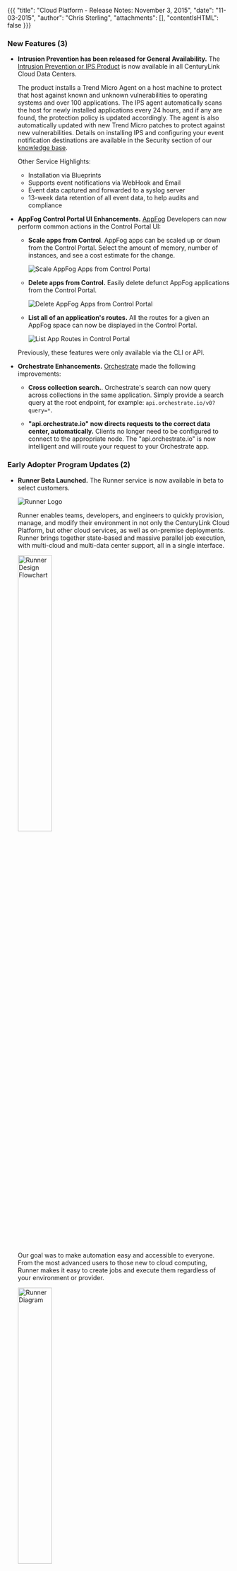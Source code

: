 {{{
"title": "Cloud Platform - Release Notes: November 3, 2015",
"date": "11-03-2015",
"author": "Chris Sterling",
"attachments": [],
"contentIsHTML": false
}}}

### New Features (3)

* __Intrusion Prevention has been released for General Availability.__ The [Intrusion Prevention or IPS Product](https://www.ctl.io/intrusion-prevention-service/) is now available in all CenturyLink Cloud Data Centers.  

  The product installs a Trend Micro Agent on a host machine to protect that host against known and unknown vulnerabilities to operating systems and over 100 applications. The IPS agent automatically scans the host for newly installed applications every 24 hours, and if any are found, the protection policy is updated accordingly. The agent is also automatically updated with new Trend Micro patches to protect against new vulnerabilities. Details on installing IPS and configuring your event notification destinations are available in the Security section of our [knowledge base](https://www.ctl.io/knowledge-base/security/#1).

  Other Service Highlights:
  * Installation via Blueprints
  * Supports event notifications via WebHook and Email
  * Event data captured and forwarded to a syslog server
  * 13-week data retention of all event data, to help audits and compliance

* __AppFog Control Portal UI Enhancements.__ [AppFog](https://www.ctl.io/appfog/) Developers can now perform common actions in the Control Portal UI:

  * __Scale apps from Control__. AppFog apps can be scaled up or down from the Control Portal. Select the amount of memory, number of instances, and see a cost estimate for the change.

    ![Scale AppFog Apps from Control Portal](../../images/2015-11-03_scale-appfog-apps-releasenotes.png)

  * __Delete apps from Control.__ Easily delete defunct AppFog applications from the Control Portal.

    ![Delete AppFog Apps from Control Portal](../../images/2015-11-03_delete-appfog-apps-releasenotes.png)

  * __List all of an application's routes.__ All the routes for a given an AppFog space can now be displayed in the Control Portal.

    ![List App Routes in Control Portal](../../images/2015-11-03_list-app-routes-releasenotes.png)

  Previously, these features were only available via the CLI or API.

* __Orchestrate Enhancements.__ [Orchestrate](https://www.orchestrate.io/) made the following improvements:

  * __Cross collection search.__. Orchestrate's search can now query across collections in the same application. Simply provide a search query at the root endpoint, for example: `api.orchestrate.io/v0?query=*`.

  * __"api.orchestrate.io" now directs requests to the correct data center, automatically.__ Clients no longer need to be configured to connect to the appropriate node. The "api.orchestrate.io" is now intelligent and will route your request to your Orchestrate app.

### Early Adopter Program Updates (2)

* __Runner Beta Launched.__ The Runner service is now available in beta to select customers.

  <img src="../../images/2015-11-03_runner-logo-releasenotes.png" alt="Runner Logo"/>

  Runner enables teams, developers, and engineers to quickly provision, manage, and modify their environment in not only the CenturyLink Cloud Platform, but other cloud services, as well as on-premise deployments. Runner brings together state-based and massive parallel job execution, with multi-cloud and multi-data center support, all in a single interface.

    <img src="../../images/2015-11-03_runner-flowchart-abstract-releasenotes.jpg" width="40%" alt="Runner Design Flowchart"/>

  Our goal was to make automation easy and accessible to everyone. From the most advanced users to those new to cloud computing, Runner makes it easy to create jobs and execute them regardless of your environment or provider.

    <img src="../../images/2015-11-03_runner-diagram-web-releasenotes.jpg" width="40%" alt="Runner Diagram"/>

  * __Runner Job Service.__ The Job Service is the primary component of the Runner product. Users can create, modify, and execute jobs at anytime. The Job Service accepts a payload that references a playbook, Ansible’s configuration, deployment, and orchestration language file to be used, whether that is using a public GitHub repository or private (GitHub credentials required), as well as other information like login or bearer token, environments, and so on.

  * __Runner SSH Service.__ The SSH Service supports Key Pair management within CenturyLink Cloud. Users can create, retrieve, deploy, and import Key Pairs, as well a remove or "undeploy." The SSH Service can be used as a standalone feature as well.

  * __Runner VPN Service.__ The VPN Service creates connection definitions to be used in parallel with jobs.  The VPN Service allows for the Job Service to access remote hosts and establish connections during job execution.

  * __Runner Status Service.__ The Status Service retrieves the status of jobs they have executed.  This status will return the information of the latest update.  For completed jobs, this will return the entire history. The statuses are accessible via webhooks for real-time status reporting and updating.

  * __Runner Scheduling Service.__ The Schedule Service schedules jobs, as well as runs any endpoint, using `cron` expressions. The service accepts URLS and endpoints, so the service is not tightly coupled with job service (but does integrate seamlessly). The Service also allows for schedule modification, which includes discontinuing (deleting).

* __MySQL Beta Configurable Database Subscriptions.__ Database as a Service customers provisioning service through the UI can now select the specific amount of CPU, RAM and Storage to fit their needs. Previously, users were limited to pre-defined plans.  

  *Note: AppFog users will continue to select pre-defined plans through the AppFog Add-On Engine marketplace.*

### Enhancements (3)

* __Object Storage - Performance Enhancements & New Pricing.__ The object storage service in Canada now offers improved performance and reliability, while continuing to provide the familiar S3 interface. Existing customers will automatically receive these new capabilities. More details are available on the [Object Storage product page](https://www.ctl.io/object-storage/), including new pricing, and the [knowledge base](https://www.ctl.io/knowledge-base/object-storage).

* __Added Year to Activity History.__ The Control Portal now shows the year for each event in the Activity History.

* __Additional Server Group APIs.__ The following Server Group APIs have been added to our public API documentation:

  * __Server Group Horizontal Autoscale Policy__. Retrieve and set the details of a horizontal autoscale policy associated with a group.
    - https://www.ctl.io/api-docs/v2/#groups-get-group-horizontal-autoscale-policy
    - https://www.ctl.io/api-docs/v2/#groups-set-group-horizontal-autoscale-policy

  * __Server Group Scheduled Activities.__ Gets the scheduled activities associated with a group.
    - https://www.ctl.io/api-docs/v2/#groups-get-group-scheduled-activities

  * __Server Group Defaults.__ Sets the default settings to be used when building servers in a group.
    - https://www.ctl.io/api-docs/v2/#groups-set-group-defaults

### Ecosystem (3)

* __Appcito.__ [Appcito](http://www.appcito.com) CAFE (Cloud Application Front End) is an easy-to-deploy, unified and cloud-native service that enables cloud application teams to select and deploy enterprise grade L4 to L7 application network services.  This cloud-native, proxy-based service gateway improves application delivery with a web-scale solution for load balancing, application security and continuous availability.  [Get started](https://www.ctl.io/knowledge-base/ecosystem-partners/marketplace-guides/getting-started-with-appcito-cafe/) with the Appcito blueprint today.

* __CloudFuze.__ [CloudFuze](https://www.cloudfuze.com/), provides management tools for cloud-based file and storage services.  Their integration allows customers of CenturyLink’s cloud platform to utilize one tool to track and manage information residing in diverse cloud file-sharing services with a common management framework.
Start controlling your storage sprawl by [deploying CloudFuze](https://www.ctl.io/knowledge-base/ecosystem-partners/marketplace-guides/getting-started-with-cloudfuze-blueprint/) on CenturyLink today.

* __bplmager.__ Many [Marketplace Provider Program](https://www.ctl.io/marketplace/program/) partners use the power of CenturyLink [Cloud Blueprints](https://www.ctl.io/cloud-platform/cloud-orchestration/) to configure ready-to-use solutions that CenturyLink customers can quickly discover and deploy.  However, many partners rely on the virtual appliance model (.AMI, .ISO, .OVF) to package and deploy their software for cloud consumption which had previously only been available on the CenturyLink Cloud platform as a [Service Task](https://www.ctl.io/service-tasks/).  

  The [CenturyLink bpImager](https://www.ctl.io/knowledge-base/ecosystem-partners/partner-integration-resources/bpimager-appliance-requirements/) solution, now in beta release, offers a set of integration tools that can convert many common virtual appliance formats into a Blueprint deployment model. This reduces the barrier to integration for many Marketplace Provider Program partners. Some examples of partners who are already taking advantage:

  * __CloudBolt.__ [CloudBolt](http://www.cloudbolt.io) is an intuitive cloud management platform (CMP) that delivers automated provisioning, unified IT management, chargeback/showback reporting, and interactive service catalogs for user self-service. It integrates both new and existing virtualization and private cloud environments with public clouds, automation scripting tools, and domain‐specific technologies.  CloudBolt has integrated a [resource handler](http://docs.cloudbolt.io/resource-handlers.html) for CenturyLink Cloud, which streamlines the discovery of services after users get started with the [CloudBolt blueprint](https://www.ctl.io/knowledge-base/ecosystem-partners/marketplace-guides/getting-started-with-cloudbolt-appliance/).

  * __OpenVPN Access Server.__ [OpenVPN Access Server](https://openvpn.net) is a full-featured, software-based, virtual private networking solution that integrates OpenVPN server capabilities, enterprise management capabilities, simplified OpenVPN Connect UI, and OpenVPN Client software packages that accommodate Windows, MAC, Linux, Android, and iOS environments. OpenVPN Access Server supports a wide range of configurations, including secure and granular remote access to internal network and/ or private cloud network resources and applications with fine-grained access control.  [Build your secure link to the cloud today](https://www.ctl.io/knowledge-base/ecosystem-partners/marketplace-guides/getting-started-with-openvpnas-appliance/) using OpenVPN AS.

  * __SoftNAS.__ [SoftNAS](https://www.softnas.com) is one of the most popular storage technologies in the cloud.  This virtual appliance template is [now available via Cloud Blueprint](https://www.ctl.io/knowledge-base/ecosystem-partners/marketplace-guides/getting-started-with-softnas-cloud-file-gateway-appliance/), providing CenturyLink customers with an enterprise-grade, software-defined, network-attached storage gateway to safely and reliably operate their business-critical IT systems and storage folders inside CenturyLink Cloud.

### Open Source Contributions (3)

* __CLC-Ansible Cloud Module clc_server_snapshot.__ Ansible module for managing server snapshots in CenturyLink Cloud - (http://docs.ansible.com/ansible/clc_server_snapshot_module.html)

* __CLC-Ansible Cloud Module: clc_alert_policy.__ Ansible module to manage alert policies in CenturyLink Cloud - (http://docs.ansible.com/ansible/clc_alert_policy_module.html)

* __CLC-Ansible Cloud Module: clc_aa_policy.__ Ansible module to manage anti affinity policies in CenturyLink Cloud -  (http://docs.ansible.com/ansible/clc_aa_policy_module.html)

### Announcements (1)

* __Retirement of IPMonitor Service.__ IPMonitor is a legacy tool used to monitor legacy Tier 3 managed servers. This service will be shut down on December 1, 2015 and servers will no longer be monitored with this service.

  Customers should consider using the built-in CPU/memory/storage monitoring available in the Control Portal (https://www.ctl.io/knowledge-base/network/monitors-that-are-supported/).

  Additional options include managed servers (https://www.ctl.io/knowledge-base/managed-services/managed-operating-system-frequently-asked-questions/) or any number of our powerful ecosystem options (https://www.ctl.io/knowledge-base/ecosystem-partners/ecosystem-partner-list/#management-and-monitoring).

### Selected Bug Fixes (1)

* __CLC-Ansible Cloud Module Fixes and Enhancements.__ Bug fixes and minor enhancements:
  - Added RETURN doc string for all modules
  - Fixed few typos
  - Fixed a bug with clc_group module to return the right group dict
  - Added the capability to create/update/delete bare metal servers with clc_server module
